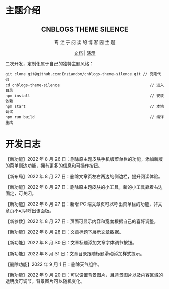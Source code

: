 # 主题介绍

<div align="center">
  <h2 align="center">
    CNBLOGS THEME SILENCE
  </h2>
  <p align="center">
    专 注 于 阅 读 的 博 客 园 主 题
  </p>

[文档](https://www.cnblogs.com/Enziandom/p/16329011.html) | [演示](https://www.cnblogs.com/shiramashiro)

</div>

二次开发，定制化属于自己的独特主题风格：

```
git clone git@github.com:Enziandom/cnblogs-theme-silence.git // 克隆代码
cd cnblogs-theme-silence                                        // 进入目录
npm install                                                     // 安装依赖
npm start                                                       // 本地调试
npm run build                                                   // 编译生成
```

# 开发日志

【新功能】2022 年 8 月 26 日：删除原主题皮肤手机版菜单栏的功能，添加新版的菜单侧边功能，拥有更多的信息和可操作按钮。

【新布局】2022 年 8 月 27 日：删除文章页左右两边的侧边栏，提升阅读体验。

【新功能】2022 年 8 月 27 日：删除原主题皮肤的小工具，新的小工具靠着右边固定，可关闭。

【新功能】2022 年 8 月 27 日：新增 PC 端文章页可以呼出菜单栏的功能，非文章页不可以呼出该面板。

【新参数】2022 年 8 月 27 日：页面可显示内容和宽度根据自己的喜好调整。

【新功能】2022 年 8 月 28 日：文章标题下展示文章数据。

【新功能】2022 年 8 月 30 日：文章标题添加文章字体调节按钮。

【新功能】2022 年 8 月 31 日：文章目录跟随标题滑动添加样式提示。

【删除功能】2022 年 9 月 1 日：删除天气组件。

【新功能】2022 年 9 月 20 日：可以设置背景图片，且背景图片以及内容区域的透明度可调节。背景图片可以随机变化。
